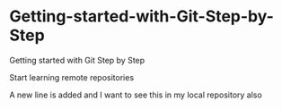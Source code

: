 # Getting-started-with-Git-Step-by-Step
Getting started with Git Step by Step  

Start learning remote repositories

A new line is added and I want to see this in my local repository also
